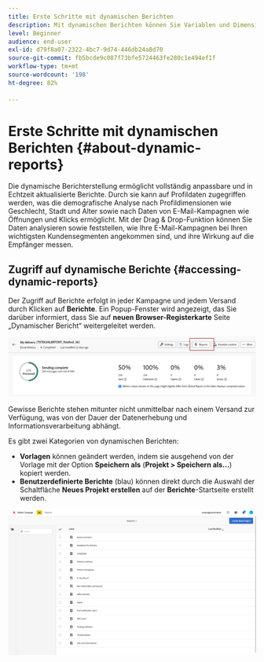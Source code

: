 ```yaml
---
title: Erste Schritte mit dynamischen Berichten
description: Mit dynamischen Berichten können Sie Variablen und Dimensionen in Ihre Freiformumgebung ziehen und die Wirkung Ihrer Kampagnen analysieren.
level: Beginner
audience: end-user
exl-id: d79f8a07-2322-4bc7-9d74-446db24a8d70
source-git-commit: fb5bcde9c087f73bfe5724463fe280c1e494ef1f
workflow-type: tm+mt
source-wordcount: '198'
ht-degree: 82%

---
```


# Erste Schritte mit dynamischen Berichten {#about-dynamic-reports}

Die dynamische Berichterstellung ermöglicht vollständig anpassbare und in Echtzeit aktualisierte Berichte. Durch sie kann auf Profildaten zugegriffen werden, was die demografische Analyse nach Profildimensionen wie Geschlecht, Stadt und Alter sowie nach Daten von E-Mail-Kampagnen wie Öffnungen und Klicks ermöglicht. Mit der Drag &amp; Drop-Funktion können Sie Daten analysieren sowie feststellen, wie Ihre E-Mail-Kampagnen bei Ihren wichtigsten Kundensegmenten angekommen sind, und ihre Wirkung auf die Empfänger messen.

## Zugriff auf dynamische Berichte {#accessing-dynamic-reports}

Der Zugriff auf Berichte erfolgt in jeder Kampagne und jedem Versand durch Klicken auf **Berichte**. Ein Popup-Fenster wird angezeigt, das Sie darüber informiert, dass Sie auf **neuen Browser-Registerkarte** Seite „Dynamischer Bericht“ weitergeleitet werden.

![](assets/campaign_reports_access.png)

Gewisse Berichte stehen mitunter nicht unmittelbar nach einem Versand zur Verfügung, was von der Dauer der Datenerhebung und Informationsverarbeitung abhängt.

Es gibt zwei Kategorien von dynamischen Berichten:

* **Vorlagen** können geändert werden, indem sie ausgehend von der Vorlage mit der Option **Speichern als** (**Projekt > Speichern als…**) kopiert werden.
* **Benutzerdefinierte Berichte** (blau) können direkt durch die Auswahl der Schaltfläche **Neues Projekt erstellen** auf der **Berichte**-Startseite erstellt werden.

![](assets/dynamic_report_overview.png)
